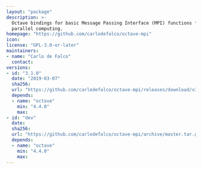 ```yaml
---
layout: "package"
description: >-
  Octave bindings for basic Message Passing Interface (MPI) functions for
  parallel computing.
homepage: "https://github.com/carlodefalco/octave-mpi"
icon:
license: "GPL-3.0-or-later"
maintainers:
- name: "Carlo de Falco"
  contact:
versions:
- id: "3.1.0"
  date: "2019-03-07"
  sha256:
  url: "https://github.com/carlodefalco/octave-mpi/releases/download/v3.1.0/mpi-3.1.0.tar.gz"
  depends:
  - name: "octave"
    min: "4.4.0"
    max:
- id: "dev"
  date:
  sha256:
  url: "https://github.com/carlodefalco/octave-mpi/archive/master.tar.gz"
  depends:
  - name: "octave"
    min: "4.4.0"
    max:
---
```

